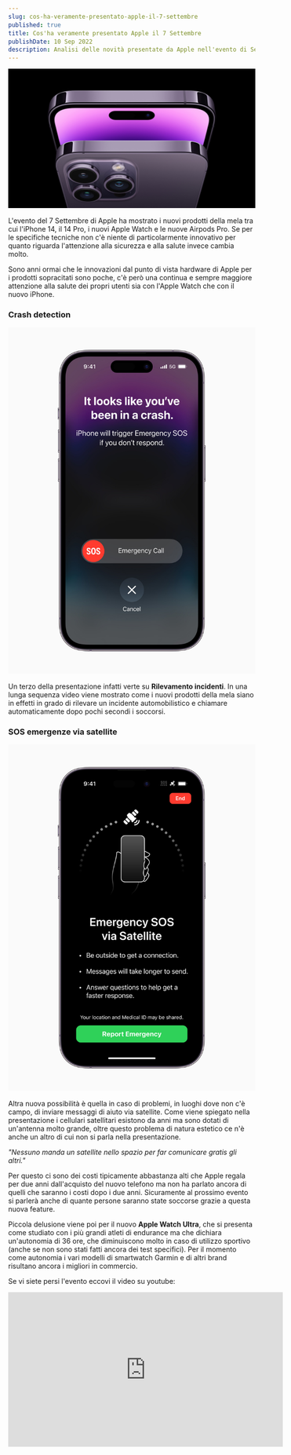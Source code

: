 ```yaml
---
slug: cos-ha-veramente-presentato-apple-il-7-settembre
published: true
title: Cos'ha veramente presentato Apple il 7 Settembre
publishDate: 10 Sep 2022
description: Analisi delle novità presentate da Apple nell'evento di Settembre 2022
---
```


![iPhone 14 Pro](../assets/iPhone14/Apple-iPhone-14-Pro.jpg)

L'evento del 7 Settembre di Apple ha mostrato i nuovi prodotti della mela tra cui l'iPhone 14, il 14 Pro, i nuovi Apple Watch e le nuove Airpods Pro. Se per le specifiche tecniche non c'è niente di particolarmente innovativo per quanto riguarda l'attenzione alla sicurezza e alla salute invece cambia molto.

Sono anni ormai che le innovazioni dal punto di vista hardware di Apple per i prodotti sopracitati sono poche, c'è però una continua e sempre maggiore attenzione alla salute dei propri utenti sia con l'Apple Watch che con il nuovo iPhone.

### Crash detection

![Crash detection su iPhone 14](../assets/iPhone14/Crash-Detection.jpg)

Un terzo della presentazione infatti verte su **Rilevamento incidenti**. In una lunga sequenza video viene mostrato come i nuovi prodotti della mela siano in effetti in grado di rilevare un incidente automobilistico e chiamare automaticamente dopo pochi secondi i soccorsi.

### SOS emergenze via satellite

![Allert SOS via satellite](../assets/iPhone14/Emergency-SOS.jpg)

Altra nuova possibilità è quella in caso di problemi, in luoghi dove non c'è campo, di inviare messaggi di aiuto via satellite. Come viene spiegato nella presentazione i cellulari satellitari esistono da anni ma sono dotati di un'antenna molto grande, oltre questo problema di natura estetico ce n'è anche un altro di cui non si parla nella presentazione.

*"Nessuno manda un satellite nello spazio per far comunicare gratis gli altri."*

Per questo ci sono dei costi tipicamente abbastanza alti che Apple regala per due anni dall'acquisto del nuovo telefono ma non ha parlato ancora di quelli che saranno i costi dopo i due anni. Sicuramente al prossimo evento si parlerà anche di quante persone saranno state soccorse grazie a questa nuova feature.

Piccola delusione viene poi per il nuovo **Apple Watch Ultra**, che si presenta come studiato con i più grandi atleti di endurance ma che dichiara un'autonomia di 36 ore, che diminuiscono molto in caso di utilizzo sportivo (anche se non sono stati fatti ancora dei test specifici). Per il momento come autonomia i vari modelli di smartwatch Garmin e di altri brand risultano ancora i migliori in commercio.

Se vi siete persi l'evento eccovi il video su youtube:

<iframe width="560" height="315" src="https://www.youtube.com/embed/ux6zXguiqxM" title="YouTube video player" frameborder="0" allow="accelerometer; autoplay; clipboard-write; encrypted-media; gyroscope; picture-in-picture" allowfullscreen></iframe>